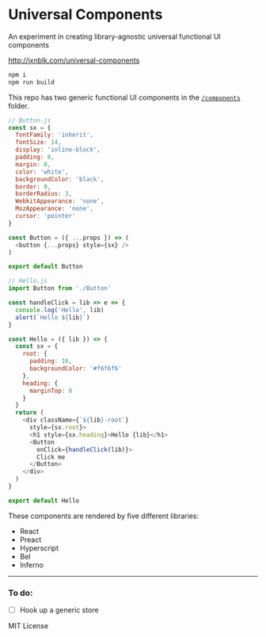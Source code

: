 
# Universal Components

An experiment in creating library-agnostic universal functional UI components

http://jxnblk.com/universal-components

```sh
npm i
npm run build
```

This repo has two generic functional UI components in the [`/components`](/components) folder.

```js
// Button.js
const sx = {
  fontFamily: 'inherit',
  fontSize: 14,
  display: 'inline-block',
  padding: 8,
  margin: 0,
  color: 'white',
  backgroundColor: 'black',
  border: 0,
  borderRadius: 3,
  WebkitAppearance: 'none',
  MozAppearance: 'none',
  cursor: 'pointer'
}

const Button = ({ ...props }) => (
  <button {...props} style={sx} />
)

export default Button
```

```js
// Hello.js
import Button from './Button'

const handleClick = lib => e => {
  console.log('Hello', lib)
  alert(`Hello ${lib}`)
}

const Hello = ({ lib }) => {
  const sx = {
    root: {
      padding: 16,
      backgroundColor: '#f6f6f6'
    },
    heading: {
      marginTop: 0
    }
  }
  return (
    <div className={`${lib}-root`}
      style={sx.root}>
      <h1 style={sx.heading}>Hello {lib}</h1>
      <Button
        onClick={handleClick(lib)}>
        Click me
      </Button>
    </div>
  )
}

export default Hello
```

These components are rendered by five different libraries:

- React
- Preact
- Hyperscript
- Bel
- Inferno

---

### To do:

- [ ] Hook up a generic store

MIT License
